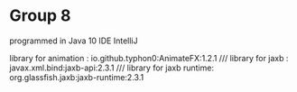 # Group 8

programmed in Java 10
IDE IntelliJ

library for animation : io.github.typhon0:AnimateFX:1.2.1 ///
library for jaxb : javax.xml.bind:jaxb-api:2.3.1 ///
library for jaxb runtime: org.glassfish.jaxb:jaxb-runtime:2.3.1